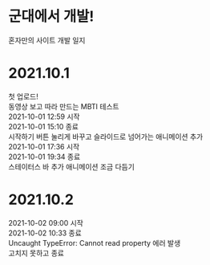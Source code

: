 # 군대에서 개발!
혼자만의 사이트 개발 일지

# 2021.10.1
첫 업로드! <br>
동영상 보고 따라 만드는 MBTI 테스트 <br>
2021-10-01 12:59 시작 <br>
2021-10-01 15:10 종료 <br>
시작하기 버튼 눌리게 바꾸고 슬라이드로 넘어가는 애니메이션 추가 <br>
2021-10-01 17:36 시작 <br>
2021-10-01 19:34 종료 <br>
스테이터스 바 추가 애니메이션 조금 다듬기 <br>

# 2021.10.2 <br>
2021-10-02 09:00 시작 <br>
2021-10-02 10:33 종료 <br>
Uncaught TypeError: Cannot read property 에러 발생 <br>
고치지 못하고 종료
